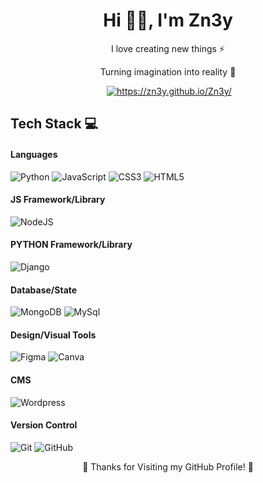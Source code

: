 <h1 align="center"> Hi 👋🏻, I'm Zn3y </br> 
</h1>
<p align="center">I love creating new things ⚡</p>
<p align="center">Turning imagination into reality 🚀</p>
<p align="center">
 <a href="#" target="_blank"><img alt="" src="https://img.shields.io/badge/Help%20Me-ffdd00?style=for-the-badge&logo=buy-me-a-coffee&logoColor=black" style="vertical-align:center" /></a>
 <a href="#" target="_blank"><img alt="https://zn3y.github.io/Zn3y/" src="https://img.shields.io/badge/Portfolio-000?logo=vercel&logoColor=yellow&style=for-the-badge" style="vertical-align:center" /></a>
 </p>

## Tech Stack 💻

#### Languages
![Python](https://img.shields.io/badge/Python-black?style=for-the-badge&logo=Python&logoColor=white&color=black&cacheSeconds=Mysql)
![JavaScript](https://img.shields.io/badge/-JavaScript-000?style=for-the-badge&logo=javascript)
![CSS3](https://img.shields.io/badge/-CSS3-000?style=for-the-badge&logo=css3)
![HTML5](https://img.shields.io/badge/-HTML5-000?style=for-the-badge&logo=html5)


#### JS Framework/Library
![NodeJS](https://img.shields.io/badge/-NodeJS-000?style=for-the-badge&logo=node.js&logoColor=pink)

#### PYTHON Framework/Library
![Django](https://img.shields.io/badge/Django-black?style=for-the-badge&logo=Django&logoColor=white&color=black&cacheSeconds=Django)

#### Database/State
![MongoDB](https://img.shields.io/badge/-MongoDB-000?style=for-the-badge&logo=mongodb)
![MySql](https://img.shields.io/badge/Mysql-black?style=for-the-badge&logo=Mysql&logoColor=white&color=black&cacheSeconds=Mysql)

#### Design/Visual Tools
![Figma](https://img.shields.io/badge/-Figma-000?style=for-the-badge&logo=figma)
![Canva](https://img.shields.io/badge/-Canva-000?style=for-the-badge&logo=canva)

#### CMS
![Wordpress](https://img.shields.io/badge/wordpress-black?style=for-the-badge&logo=wordpress&logoColor=white&color=black&cacheSeconds=wordpress)

#### Version Control
![Git](https://img.shields.io/badge/-Git-000?style=for-the-badge&logo=git)
![GitHub](https://img.shields.io/badge/-GitHub-000?style=for-the-badge&logo=github)

<p align="center">🚀 Thanks for Visiting my GitHub Profile! 🚀</p>
